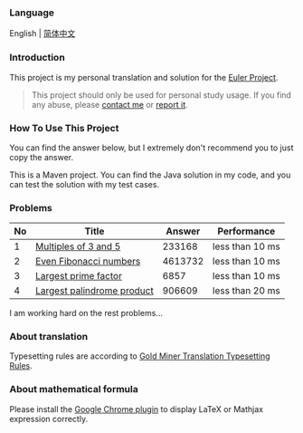 ### Language

English | [简体中文](/README-zh_CN.md)

### Introduction

This project is my personal translation and solution for the [Euler Project](https://projecteuler.net/). 

> This project should only be used for personal study usage. If you find any abuse, please [contact me](mailto:er_tzw@163.com) or [report it](https://github.com/jackeggie/project-euler/issues/new).

### How To Use This Project

You can find the answer below, but I extremely don't recommend you to just copy the answer.

This is a Maven project. You can find the Java solution in my code, and you can test the solution with my test cases.

### Problems

| No   | Title                                                                        | Answer  | Performance     |
| ---- | ---------------------------------------------------------------------------- | ------- | --------------- |
| 1    | [Multiples of 3 and 5](/src/main/java/name/jacktang/projecteuler/_1)         | 233168  | less than 10 ms |
| 2    | [Even Fibonacci numbers](/src/main/java/name/jacktang/projecteuler/_2)       | 4613732 | less than 10 ms |
| 3    | [Largest prime factor](/src/main/java/name/jacktang/projecteuler/_3)         | 6857    | less than 10 ms |
| 4    | [Largest palindrome product](/src/main/java/name/jacktang/projecteuler/_4)   | 906609  | less than 20 ms |

I am working hard on the rest problems...

### About translation

Typesetting rules are according to [Gold Miner Translation Typesetting Rules](https://github.com/xitu/gold-miner/wiki/%E8%AF%91%E6%96%87%E6%8E%92%E7%89%88%E8%A7%84%E5%88%99%E6%8C%87%E5%8C%97).

### About mathematical formula

Please install the [Google Chrome plugin](https://github.com/orsharir/github-mathjax) to display LaTeX or Mathjax expression correctly.